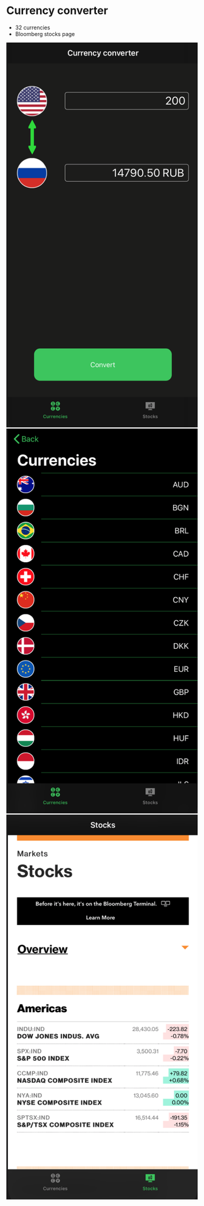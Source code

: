 # Currency converter

* 32 currencies
* Bloomberg stocks page

![main](main.png)
![Currencies page](cur.png)
![Stocks page](stocks.png)
